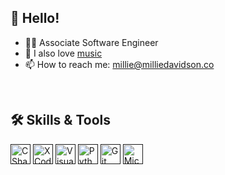 ## 👋 Hello!

- 👩‍💻 Associate Software Engineer
- 🤘 I also love [music](https://soundcloud.com/mopp3t)
- 📫 How to reach me: millie@milliedavidson.co

<br>

## 🛠 Skills & Tools

[<img height="32" width="32" alt="C Sharp Logo" src="https://cdn.worldvectorlogo.com/logos/c--4.svg"/>]()
[<img height="32" width="32" alt="XCode Logo" src="https://is1-ssl.mzstatic.com/image/thumb/Purple115/v4/a6/1c/be/a61cbeb7-2285-7b14-b83d-e4fab0d59b34/Xcode-85-220-0-4-2x.png/1200x630bb.png"/>]()
[<img height="32" width="32" alt="Visual Studio Logo" src="https://cdn.worldvectorlogo.com/logos/visual-studio-2013.svg"/>]()
[<img height="32" width="32" alt="Python Logo" src="https://cdn.worldvectorlogo.com/logos/python-5.svg"/>]()
[<img height="32" width="32" alt="Git" src="https://cdn.worldvectorlogo.com/logos/git-icon.svg"/>]()
[<img height="32" width="32" alt="Microsoft Azure" src="https://cdn.worldvectorlogo.com/logos/azure-2.svg"/>]()

<!--[<img height="32" width="32" alt="C++" src="https://cdn.worldvectorlogo.com/logos/c.svg"/>]()-->
